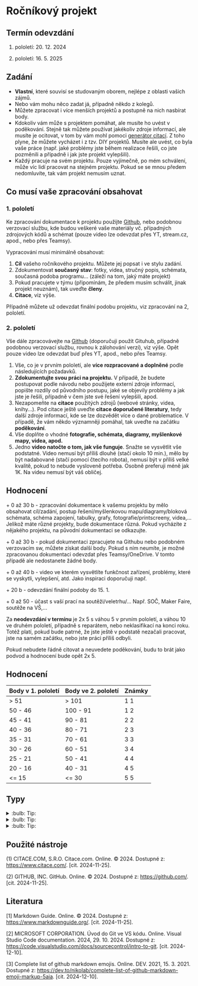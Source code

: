 [Co dodělat ]: #
[nic ]: #



# Ročníkový projekt

## Termín odevzdání

1. pololetí: 20. 12. 2024

2. pololetí: 16. 5. 2025


## Zadání

- **Vlastní**, které souvisí se studovaným oborem, nejlépe z oblasti vašich zájmů.
- Nebo vám mohu něco zadat já, případně někdo z kolegů.
- Můžete zpracovat i více menších projektů a postupně na nich nasbírat body.
- Kdokoliv vám může s projektem pomáhat, ale musíte ho uvést v poděkování. Stejně tak můžete používat jakékoliv zdroje informací, ale musíte je ocitovat, v tom by vám mohl pomoci [generátor citací](https://www.citace.com/). Z toho plyne, že můžete vycházet i z tzv. DIY projektů. Musíte ale uvést, co byla vaše práce (např. jaké problémy jste během realizace řešili, co jste pozměnili a případně i jak jste projekt vylepšili).
- Každý pracuje na svém projektu. Pouze vyjímečně, po mém schválení, může víc lidí pracovat na stejném projektu. Pokud se se mnou předem nedomluvíte, tak vám projekt nemusím uznat.


## Co musí vaše zpracování obsahovat

### 1. pololetí

Ke zpracování dokumentace k projektu použijte [Github](https://github.com/), nebo podobnou verzovací službu, kde budou veškeré vaše materiály vč. případných zdrojových kódů a schémat (pouze video lze odevzdat přes YT, stream.cz, apod., nebo přes Teamsy).

Vypracování musí minimálně obsahovat:

1. **Cíl** vašeho ročníkového projektu. Můžete jej popsat i ve stylu zadání. 
2. Zdokumentovat **současný stav**: fotky, videa, stručný popis, schémata, současná podoba programu... (záleží na tom, jaký máte projekt)
3. Pokud pracujete v týmu (připomínám, že předem musím schválit, jinak projekt neuznám), tak uveďte **členy**.
4. **Citace**, viz výše.

Případně můžete už odevzdat finální podobu projektu, viz zpracování na 2, pololetí.


### 2. pololetí

Vše dále zpracovávejte na [Github](https://github.com/) (doporučuji použít Gituhub, případně podobnou verzovací službu, rovnou k zálohování verzí), viz výše. Opět pouze video lze odevzdat buď přes YT, apod., nebo přes Teamsy.

1. Vše, co je v prvním pololetí, ale **více rozpracované a doplněné** podle následujících požadavků.
2. **Zdokumentujte svou práci na projektu.** V případě, že budete postupovat podle návodu nebo použijete externí zdroje informací, popište rozdíly od původního postupu, jaké se objevily problémy a jak jste je řešili, případně v čem jste své řešení vylepšili, apod.
3. Nezapomeňte na **citace** použitých zdrojů (webové stránky, videa, knihy...). Pod citace ještě uveďte **citace doporučené literatury**, tedy další zdroje informací, kde se lze dozvědět více o dané problematice. V případě, že vám někdo významněji pomáhal, tak uveďte na začátku **poděkování**. 
4. Vše doplňte o vhodné **fotografie, schémata, diagramy, myšlenkové mapy, videa, apod.**
5. Jedno **video natočte o tom, jak vše funguje**. Snažte se vysvětlit vše podstatné. Video nemusí být příliš dlouhé (stačí okolo 10 min.), mělo by být nadabované (stačí pomocí čtecího robota), nemusí být v příliš velké kvalitě, pokud to nebude vysloveně potřeba. Osobně preferuji méně jak 1K. Na videu nemusí být váš obličej.


## Hodnocení

\+ 0 až 30 b - zpracování dokumentace k vašemu projektu by mělo obsahovat cíl/zadání, postup řešení/myšlenkovou mapu/diagramy/bloková schémata, schéma zapojení, tabulky, grafy, fotografie/printscreeny, videa,... Jelikož máte různé projekty, bude dokumentace různá. Pokud vycházíte z nějakého projektu, na původní dokumentaci se odkazujte.

\+ 0 až 30 b - pokud dokumentaci zpracujete na Githubu nebo podobném verzovacím sw, můžete získat další body. Pokud s ním neumíte, je možné zpracovanou dokumentaci odevzdat přes Teamsy/OneDrive. V tomto případě ale nedostanete žádné body.

\+ 0 až 40 b - video ve kterém vysvětlíte funkčnost zařízení, problémy, které se vyskytli, vylepšení, atd. Jako inspiraci doporučuji např. 

\+ 20 b - odevzdání finální podoby do 15. 1.

\+ 0 až 50 - účast s vaší prací na soutěži/veletrhu/... Např. SOČ, Maker Faire, soutěže na VŠ,...

Za **neodevzdání v termínu** je 2x 5 s váhou 5 v prvním pololetí, a váhou 10 ve druhém pololetí, případně s reparátem, nebo neklasifikací na konci roku. Totéž platí, pokud bude patrné, že jste ještě v podstatě nezačali pracovat, jste na samém začátku, nebo jste práci příliš odbyli. 

Pokud nebudete řádně citovat a neuvedete poděkování, budu to brát jako podvod a hodnocení bude opět 2x 5.


## Hodnocení
| Body v 1. pololetí | Body ve 2. pololetí | Známky |
| ----- | ----- | -----|
| > 51 | > 101 | 1 1 |
| 50 - 46 | 100 - 91 | 1 2 |
| 45 - 41 | 90 - 81 | 2 2 |
| 40 - 36 | 80 - 71 | 2 3 |
| 35 - 31 | 70 - 61 | 3 3 |
| 30 - 26 | 60 - 51 | 3 4 |
| 25 - 21 | 50 - 41 | 4 4 |
| 20 - 16 | 40 - 31 | 4 5 |
| <= 15 | <= 30 | 5 5 |


## Typy

<details>
    <summary> :bulb: Tip: </summary>
        Pro psaní textů doporučuji použít html, nebo lépe jazyk markdown.
</details>

<details>
    <summary> :bulb: Tip: </summary>
        Pokud nevíte, jak zpracovat podklady, zkuste se podívejte na:
        <ul>
            <li><a href="https://github.com/LaskaKit/Weather_Station_Mini">Weather_Station_Mini</a></li> 
            <li><a href="https://blog.laskakit.cz/programovatelne-vanocni-osvetleni/">Programovatelné vánoční osvětlení</a></li> 
            <li><a href="https://blog.laskakit.cz/jak-vyrobit-arduino-robota/">Jak vyrobit Arduino robota</a></li> 
            <li><a href="https://github.com/LaskaKit/LBot">LBot</a></li> 
        </ul>
</details>

<details>
    <summary> :bulb: Tip: </summary>
        Pokud potřebujete inspiraci pro natočení videa, podívejte se zde:
        <ul>
            <li><a href="https://www.youtube.com/@HARDWARIO/videos">Webináře na HARDWARIO</a></li>
            <li><a href="https://youtu.be/Ipeo-O5kT-w?feature=shared">LáskaKit Meteo Mini Meteostanice 2.0 s odesíláním dat na TMEP.cz</a></li> 
            <li><a href="https://www.youtube.com/c/Arduinon%C3%A1vody">Video návody na Drátek.cz</a></li> 
        </ul>
</details>


## Použité nástroje

(1) CITACE.COM, S.R.O. Citace.com. Online. © 2024. Dostupné z: https://www.citace.com/. [cit. 2024-11-25].

(2) GITHUB, INC. GitHub. Online. © 2024. Dostupné z: https://github.com/. [cit. 2024-11-25].


## Literatura

[1] Markdown Guide. Online. © 2024. Dostupné z: https://www.markdownguide.org/. [cit. 2024-11-25].

[2] MICROSOFT CORPORATION. Úvod do Git ve VS kódu. Online. Visual Studio Code documentation. 2024, 29. 10. 2024. Dostupné z: https://code.visualstudio.com/docs/sourcecontrol/intro-to-git. [cit. 2024-12-10].

[3] Complete list of github markdown emojis. Online. DEV. 2021, 15. 3. 2021. Dostupné z: https://dev.to/nikolab/complete-list-of-github-markdown-emoji-markup-5aia. [cit. 2024-12-10].

